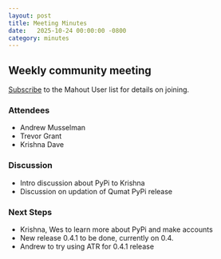 ```yaml
---
layout: post
title: Meeting Minutes
date:   2025-10-24 00:00:00 -0800
category: minutes
---
```

## Weekly community meeting
[Subscribe](mailto:user-subscribe@mahout.apache.org) to the Mahout User list for details on joining.

### Attendees
* Andrew Musselman
* Trevor Grant
* Krishna Dave

### Discussion
* Intro discussion about PyPi to Krishna
* Discussion on updation of Qumat PyPi release

### Next Steps
* Krishna, Wes to learn more about PyPi and make accounts
* New release 0.4.1 to be done, currently on 0.4.
* Andrew to try using ATR for 0.4.1 release
